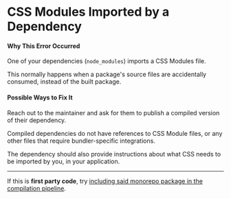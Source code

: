 # CSS Modules Imported by a Dependency

#### Why This Error Occurred

One of your dependencies (`node_modules`) imports a CSS Modules file.

This normally happens when a package's source files are accidentally consumed,
instead of the built package.

#### Possible Ways to Fix It

Reach out to the maintainer and ask for them to publish a compiled version of
their dependency.

Compiled dependencies do not have references to CSS Module files, or any other
files that require bundler-specific integrations.

The dependency should also provide instructions about what CSS needs to be
imported by you, in your application.

---

If this is **first party code**, try
[including said monorepo package in the compilation pipeline](https://github.com/zeit/next.js/tree/canary/examples/with-yarn-workspaces).

